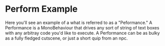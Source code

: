 # Perform Example

Here you'll see an example of a what is referred to as a "Peformance." 
A Performance is a MonoBehaviour that drives any sort of string of text boxes with any arbitray code you'd like to execute.
A Performance can be as bulky as a fully fledged cutscene, or just a short quip from an npc.
